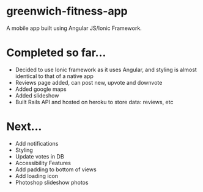 # greenwich-fitness-app

A mobile app built using Angular JS/Ionic Framework.

# Completed so far...

* Decided to use Ionic framework as it uses Angular, and styling is almost identical to that of a native app
* Reviews page added, can post new, upvote and downvote
* Added google maps
* Added slideshow
* Built Rails API and hosted on heroku to store data: reviews, etc

# Next...

* Add notifications
* Styling
* Update votes in DB
* Accessibility Features
* Add padding to bottom of views
* Add loading icon
* Photoshop slideshow photos
